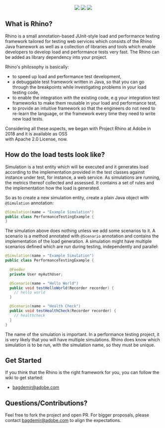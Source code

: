 <p align="center">
  <img src="https://scbuild.eur.adobe.com/buildStatus/icon?job=Rhino-CI"/>
  <img src="https://img.shields.io/badge/rhino%20sdk-1.1.11-green.svg"/>
  <img src="https://img.shields.io/badge/archetype-1.1.11-blue.svg" />
</p>


## What is Rhino?

Rhino is a small annotation-based JUnit-style load and performance testing framework tailored for 
testing web services which consists of the Rhino Java framework as well as a collection of libraries
 and tools which enable developers to develop load and performance tests very fast. The Rhino can be 
 added as library dependency into your project.

Rhino's philosophy is basically: 

* to speed up load and performance test development,
* a debuggable test framework written in Java, so that you can go through the breakpoints while 
investigating problems in your load testing code, 
* to enable the integration with the existing code, e.g your integration test frameworks to 
make them reusable in your load and performance test,
* to provide an intuitive framework so that the engineers do not need to re-learn the language, or
the framework every time they need to write new load tests.

Considering all these aspects, we began with Project Rhino at Adobe in 2018 and it is available as OSS  
with Apache 2.0 License, now.

## How do the load tests look like?

Simulation is a test entity which will be executed and it generates load according to the 
implementation provided in the test classes against instance under test, for instance,  a web 
service. As simulations are running, the metrics thereof collected and assessed. It contains a 
set of rules and the implementation how the load is generated. 

So as to create a new simulation entity, create a plain Java object with `@Simulation` annotation: 

```java
@Simulation(name = "Example Simulation")
public class PerformanceTestingExample {
}
```

The simulation above does nothing unless we add some scenarios to it. A scenario is a method 
annotated with `@Scenario` annotation and contains the implementation of the load generation. A simulation 
might have multiple scenarios defined which are run during testing, independently and parallel:

```java
@Simulation(name = "Example Simulation")
public class PerformanceTestingExample {
  
  @Feeder
  private User myAuthUser;

  @Scenario(name = "Hello World")
  public void testHelloWorld(Recorder recorder) {
    // hello world
  }

  @Scenario(name = "Health Check")
  public void testHealthCheck(Recorder recorder) {
    // healthcheck 
  }
}
```

The name of the simulation is important. In a performance testing project, it is very likely that 
you will have multiple simulations. Rhino does know which simulation is to be run, with the 
simulation name, so they must be unique. 

## Get Started

If you think that the Rhino is the right framework for you, you can follow the wiki to get started:
* [bagdemir@adobe.com](mailto:bagdemir@adobe.com)

Questions/Contributions?
---

Feel free to fork the project and open PR. For bigger proposals, 
please contact [bagdemir@adobe.com](mailto:bagdemir@adobe.com) to align the expectations.
